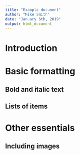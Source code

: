 ```yaml
---
title: "Example document"
author: "Mike Smith"
date: "January 6th, 2019"
output: html_document
---
```


# Introduction

# Basic formatting

## Bold and italic text

## Lists of items

# Other essentials

## Including images



